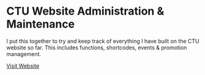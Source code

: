 # CTU Website Administration & Maintenance

I put this together to try and keep track of everything I have built on the CTU website so far. This includes functions, shortcodes, events & promotion management.

[Visit Website](https://ctutraining.ac.za/)
